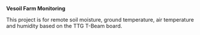 **Vesoil Farm Monitoring**

This project is for remote soil moisture, ground temperature, air temperature and humidity based on the TTG T-Beam board.
